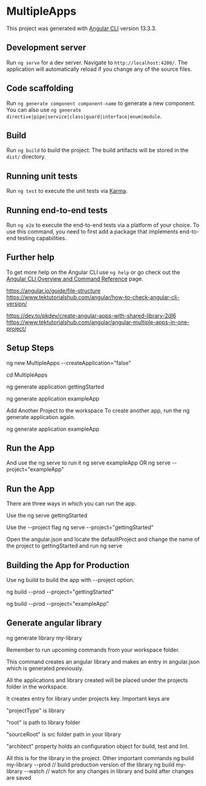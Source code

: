 # MultipleApps

This project was generated with [Angular CLI](https://github.com/angular/angular-cli) version 13.3.3.

## Development server

Run `ng serve` for a dev server. Navigate to `http://localhost:4200/`. The application will automatically reload if you change any of the source files.

## Code scaffolding

Run `ng generate component component-name` to generate a new component. You can also use `ng generate directive|pipe|service|class|guard|interface|enum|module`.

## Build

Run `ng build` to build the project. The build artifacts will be stored in the `dist/` directory.

## Running unit tests

Run `ng test` to execute the unit tests via [Karma](https://karma-runner.github.io).

## Running end-to-end tests

Run `ng e2e` to execute the end-to-end tests via a platform of your choice. To use this command, you need to first add a package that implements end-to-end testing capabilities.

## Further help

To get more help on the Angular CLI use `ng help` or go check out the [Angular CLI Overview and Command Reference](https://angular.io/cli) page.



https://angular.io/guide/file-structure
https://www.tektutorialshub.com/angular/how-to-check-angular-cli-version/

https://dev.to/pkdev/create-angular-apps-with-shared-library-2dl6
https://www.tektutorialshub.com/angular/angular-multiple-apps-in-one-project/

## Setup Steps

ng new MultipleApps --createApplication="false"

cd MultipleApps  

ng generate application gettingStarted 

ng generate application exampleApp

Add Another Project to the workspace
To create another app, run the ng generate application again.

ng generate application exampleApp
 
## Run the App

And use the ng serve to run it
ng serve exampleApp
OR
ng serve --project="exampleApp"
 
## Run the App

There are three ways in which you can run the app.

Use the ng serve gettingStarted

Use the --project flag ng serve --project="gettingStarted"

Open the angular.json and locate the defaultProject and change the name of the project to gettingStarted and run ng serve


## Building the App for Production

Use ng build to build the app with --project option.

ng build --prod --project="gettingStarted"

ng build --prod --project="exampleApp"

## Generate angular library

ng generate library my-library

Remember to run upcoming commands from your workspace folder.

This command creates an angular library and makes an entry in angular.json which is generated previously.

All the applications and library created will be placed under the projects folder in the workspace.

It creates entry for library under projects key. Important keys are

"projectType" is library

"root" is path to library folder

"sourceRoot" is src folder path in your library

"architect" property holds an configuration object for build, test and lint.

All this is for the library in the project.
Other important commands
ng build my-library --prod // build production version of the library 
ng build my-library --watch // watch for any changes in library and build after changes are saved 
